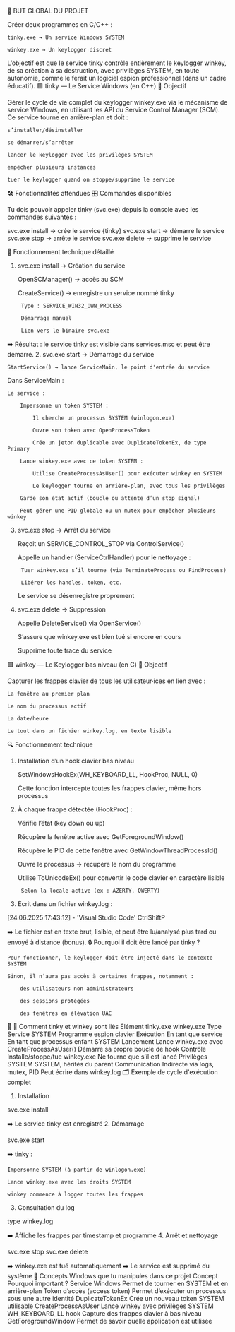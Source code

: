 🧠 BUT GLOBAL DU PROJET

Créer deux programmes en C/C++ :

    tinky.exe → Un service Windows SYSTEM

    winkey.exe → Un keylogger discret

L’objectif est que le service tinky contrôle entièrement le keylogger winkey, de sa création à sa destruction, avec privilèges SYSTEM, en toute autonomie, comme le ferait un logiciel espion professionnel (dans un cadre éducatif).
🟩 tinky — Le Service Windows (en C++)
🎯 Objectif

Gérer le cycle de vie complet du keylogger winkey.exe via le mécanisme de service Windows, en utilisant les API du Service Control Manager (SCM).
Ce service tourne en arrière-plan et doit :

    s’installer/désinstaller

    se démarrer/s’arrêter

    lancer le keylogger avec les privilèges SYSTEM

    empêcher plusieurs instances

    tuer le keylogger quand on stoppe/supprime le service

🛠 Fonctionnalités attendues
🎛 Commandes disponibles

Tu dois pouvoir appeler tinky (svc.exe) depuis la console avec les commandes suivantes :

svc.exe install   -> crée le service {tinky}
svc.exe start     -> démarre le service
svc.exe stop      -> arrête le service
svc.exe delete    -> supprime le service

🔄 Fonctionnement technique détaillé
1. svc.exe install → Création du service

    OpenSCManager() → accès au SCM

    CreateService() → enregistre un service nommé tinky

        Type : SERVICE_WIN32_OWN_PROCESS

        Démarrage manuel

        Lien vers le binaire svc.exe

➡️ Résultat : le service tinky est visible dans services.msc et peut être démarré.
2. svc.exe start → Démarrage du service

    StartService() → lance ServiceMain, le point d'entrée du service

Dans ServiceMain :

    Le service :

        Impersonne un token SYSTEM :

            Il cherche un processus SYSTEM (winlogon.exe)

            Ouvre son token avec OpenProcessToken

            Crée un jeton duplicable avec DuplicateTokenEx, de type Primary

        Lance winkey.exe avec ce token SYSTEM :

            Utilise CreateProcessAsUser() pour exécuter winkey en SYSTEM

            Le keylogger tourne en arrière-plan, avec tous les privilèges

        Garde son état actif (boucle ou attente d’un stop signal)

        Peut gérer une PID globale ou un mutex pour empêcher plusieurs winkey

3. svc.exe stop → Arrêt du service

    Reçoit un SERVICE_CONTROL_STOP via ControlService()

    Appelle un handler (ServiceCtrlHandler) pour le nettoyage :

        Tuer winkey.exe s’il tourne (via TerminateProcess ou FindProcess)

        Libérer les handles, token, etc.

    Le service se désenregistre proprement

4. svc.exe delete → Suppression

    Appelle DeleteService() via OpenService()

    S’assure que winkey.exe est bien tué si encore en cours

    Supprime toute trace du service

🟩 winkey — Le Keylogger bas niveau (en C)
🎯 Objectif

Capturer les frappes clavier de tous les utilisateur·ices en lien avec :

    La fenêtre au premier plan

    Le nom du processus actif

    La date/heure

    Le tout dans un fichier winkey.log, en texte lisible

🔍 Fonctionnement technique
1. Installation d’un hook clavier bas niveau

    SetWindowsHookEx(WH_KEYBOARD_LL, HookProc, NULL, 0)

    Cette fonction intercepte toutes les frappes clavier, même hors processus

2. À chaque frappe détectée (HookProc) :

    Vérifie l’état (key down ou up)

    Récupère la fenêtre active avec GetForegroundWindow()

    Récupère le PID de cette fenêtre avec GetWindowThreadProcessId()

    Ouvre le processus → récupère le nom du programme

    Utilise ToUnicodeEx() pour convertir le code clavier en caractère lisible

        Selon la locale active (ex : AZERTY, QWERTY)

3. Écrit dans un fichier winkey.log :

[24.06.2025 17:43:12] - 'Visual Studio Code'
CtrlShiftP

➡️ Le fichier est en texte brut, lisible, et peut être lu/analysé plus tard ou envoyé à distance (bonus).
🔒 Pourquoi il doit être lancé par tinky ?

    Pour fonctionner, le keylogger doit être injecté dans le contexte SYSTEM

    Sinon, il n’aura pas accès à certaines frappes, notamment :

        des utilisateurs non administrateurs

        des sessions protégées

        des fenêtres en élévation UAC

🔗 🔄 Comment tinky et winkey sont liés
Élément	tinky.exe	winkey.exe
Type	Service SYSTEM	Programme espion clavier
Exécution	En tant que service	En tant que processus enfant SYSTEM
Lancement	Lance winkey.exe avec CreateProcessAsUser()	Démarre sa propre boucle de hook
Contrôle	Installe/stoppe/tue winkey.exe	Ne tourne que s’il est lancé
Privilèges	SYSTEM	SYSTEM, hérités du parent
Communication	Indirecte via logs, mutex, PID	Peut écrire dans winkey.log
🗂 Exemple de cycle d'exécution complet
1. Installation

svc.exe install

➡️ Le service tinky est enregistré
2. Démarrage

svc.exe start

➡️ tinky :

    Impersonne SYSTEM (à partir de winlogon.exe)

    Lance winkey.exe avec les droits SYSTEM

    winkey commence à logger toutes les frappes

3. Consultation du log

type winkey.log

➡️ Affiche les frappes par timestamp et programme
4. Arrêt et nettoyage

svc.exe stop
svc.exe delete

➡️ winkey.exe est tué automatiquement
➡️ Le service est supprimé du système
🧠 Concepts Windows que tu manipules dans ce projet
Concept	Pourquoi important ?
Service Windows	Permet de tourner en SYSTEM et en arrière-plan
Token d’accès (access token)	Permet d’exécuter un processus sous une autre identité
DuplicateTokenEx	Crée un nouveau token SYSTEM utilisable
CreateProcessAsUser	Lance winkey avec privilèges SYSTEM
WH_KEYBOARD_LL hook	Capture des frappes clavier à bas niveau
GetForegroundWindow	Permet de savoir quelle application est utilisée